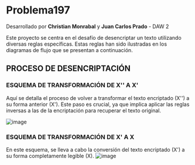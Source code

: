 # Problema197

Desarrollado por **Christian Monrabal** y **Juan Carlos Prado** - DAW 2

Este proyecto se centra en el desafío de desencriptar un texto utilizando diversas reglas específicas. Estas reglas han sido ilustradas en los diagramas de flujo que se presentan a continuación.

## PROCESO DE DESENCRIPTACIÓN

### ESQUEMA DE TRANSFORMACIÓN DE X'' A X'
Aquí se detalla el proceso de volver a transformar el texto encriptado (X'') a su forma anterior (X'). Este paso es crucial, ya que implica aplicar las reglas inversas a las de la encriptación para recuperar el texto original.

![image](https://github.com/user-attachments/assets/4930c64b-6c48-463e-b2a9-5d64679d0640)


### ESQUEMA DE TRANSFORMACIÓN DE X' A X
En este esquema, se lleva a cabo la conversión del texto encriptado (X') a su forma completamente legible (X).
![image](https://github.com/user-attachments/assets/c58cacfc-f1db-4b32-8ff7-76915b718af9)
